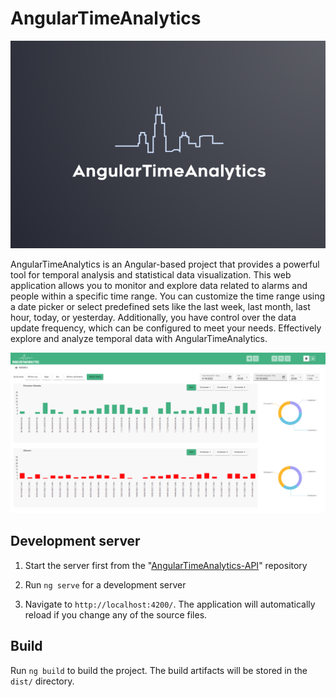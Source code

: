 # AngularTimeAnalytics

![Logo](/src/assets/gray-logo.png)

AngularTimeAnalytics is an Angular-based project that provides a powerful tool for temporal analysis and statistical data visualization. This web application allows you to monitor and explore data related to alarms and people within a specific time range. You can customize the time range using a date picker or select predefined sets like the last week, last month, last hour, today, or yesterday. Additionally, you have control over the data update frequency, which can be configured to meet your needs. Effectively explore and analyze temporal data with AngularTimeAnalytics.

![ScreenShot](/src/assets/screenshot.png)

## Development server

1) Start the server first from the "[AngularTimeAnalytics-API](https://github.com/Giadissima/AngularTimeAnalytics-API)" repository

2) Run `ng serve` for a development server

3) Navigate to `http://localhost:4200/`. The application will automatically reload if you change any of the source files.

## Build

Run `ng build` to build the project. The build artifacts will be stored in the `dist/` directory.
